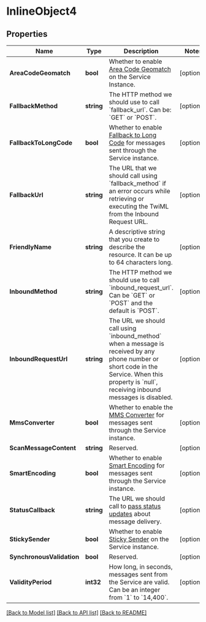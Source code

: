 # InlineObject4

## Properties

Name | Type | Description | Notes
------------ | ------------- | ------------- | -------------
**AreaCodeGeomatch** | **bool** | Whether to enable [Area Code Geomatch](https://www.twilio.com/docs/sms/services#area-code-geomatch) on the Service Instance. | [optional] 
**FallbackMethod** | **string** | The HTTP method we should use to call &#x60;fallback_url&#x60;. Can be: &#x60;GET&#x60; or &#x60;POST&#x60;. | [optional] 
**FallbackToLongCode** | **bool** | Whether to enable [Fallback to Long Code](https://www.twilio.com/docs/sms/services#fallback-to-long-code) for messages sent through the Service instance. | [optional] 
**FallbackUrl** | **string** | The URL that we should call using &#x60;fallback_method&#x60; if an error occurs while retrieving or executing the TwiML from the Inbound Request URL. | [optional] 
**FriendlyName** | **string** | A descriptive string that you create to describe the resource. It can be up to 64 characters long. | [optional] 
**InboundMethod** | **string** | The HTTP method we should use to call &#x60;inbound_request_url&#x60;. Can be &#x60;GET&#x60; or &#x60;POST&#x60; and the default is &#x60;POST&#x60;. | [optional] 
**InboundRequestUrl** | **string** | The URL we should call using &#x60;inbound_method&#x60; when a message is received by any phone number or short code in the Service. When this property is &#x60;null&#x60;, receiving inbound messages is disabled. | [optional] 
**MmsConverter** | **bool** | Whether to enable the [MMS Converter](https://www.twilio.com/docs/sms/services#mms-converter) for messages sent through the Service instance. | [optional] 
**ScanMessageContent** | **string** | Reserved. | [optional] 
**SmartEncoding** | **bool** | Whether to enable [Smart Encoding](https://www.twilio.com/docs/sms/services#smart-encoding) for messages sent through the Service instance. | [optional] 
**StatusCallback** | **string** | The URL we should call to [pass status updates](https://www.twilio.com/docs/sms/api/message-resource#message-status-values) about message delivery. | [optional] 
**StickySender** | **bool** | Whether to enable [Sticky Sender](https://www.twilio.com/docs/sms/services#sticky-sender) on the Service instance. | [optional] 
**SynchronousValidation** | **bool** | Reserved. | [optional] 
**ValidityPeriod** | **int32** | How long, in seconds, messages sent from the Service are valid. Can be an integer from &#x60;1&#x60; to &#x60;14,400&#x60;. | [optional] 

[[Back to Model list]](../README.md#documentation-for-models) [[Back to API list]](../README.md#documentation-for-api-endpoints) [[Back to README]](../README.md)


